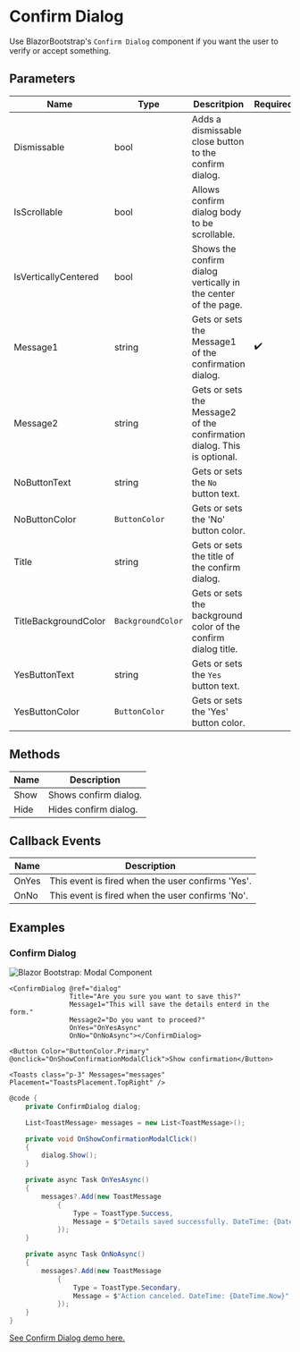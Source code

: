 ﻿---
sidebar_label: Confirm Dialog
sidebar_position: 6
---

# Confirm Dialog

Use BlazorBootstrap's `Confirm Dialog` component if you want the user to verify or accept something.

## Parameters

| Name | Type | Descritpion | Required | Default |
|--|--|--|--|--|
| Dismissable | bool | Adds a dismissable close button to the confirm dialog. | | true |
| IsScrollable | bool | Allows confirm dialog body to be scrollable. | | false |
| IsVerticallyCentered | bool | Shows the confirm dialog vertically in the center of the page. | | false |
| Message1 | string | Gets or sets the Message1 of the confirmation dialog. | ✔️ | |
| Message2 | string | Gets or sets the Message2 of the confirmation dialog. This is optional. | | |
| NoButtonText | string | Gets or sets the `No` button text. | | No |
| NoButtonColor | `ButtonColor` | Gets or sets the 'No' button color. | | `ButtonColor.Secondary` |
| Title | string | Gets or sets the title of the confirm dialog. | | |
| TitleBackgroundColor | `BackgroundColor` | Gets or sets the background color of the confirm dialog title. | | `BackgroundColor.None` |
| YesButtonText | string | Gets or sets the `Yes` button text. | | Yes |
| YesButtonColor | `ButtonColor` | Gets or sets the 'Yes' button color. | | `ButtonColor.Primary` |

## Methods

| Name | Description |
|--|--|
| Show | Shows confirm dialog. |
| Hide | Hides confirm dialog. |

## Callback Events

| Name | Description |
|--|--|
| OnYes | This event is fired when the user confirms 'Yes'. |
| OnNo | This event is fired when the user confirms 'No'. |

## Examples

### Confirm Dialog

<img src="https://i.imgur.com/chdLk3D.jpg" alt="Blazor Bootstrap: Modal Component" />

```cshtml
<ConfirmDialog @ref="dialog"
               Title="Are you sure you want to save this?"
               Message1="This will save the details enterd in the form."
               Message2="Do you want to proceed?"
               OnYes="OnYesAsync"
               OnNo="OnNoAsync"></ConfirmDialog>

<Button Color="ButtonColor.Primary" @onclick="OnShowConfirmationModalClick">Show confirmation</Button>

<Toasts class="p-3" Messages="messages" Placement="ToastsPlacement.TopRight" />
```

```cs {2,8,11,20}
@code {
    private ConfirmDialog dialog;

    List<ToastMessage> messages = new List<ToastMessage>();

    private void OnShowConfirmationModalClick()
    {
        dialog.Show();
    }

    private async Task OnYesAsync()
    {
        messages?.Add(new ToastMessage
            {
                Type = ToastType.Success,
                Message = $"Details saved successfully. DateTime: {DateTime.Now}",
            });
    }

    private async Task OnNoAsync()
    {
        messages?.Add(new ToastMessage
            {
                Type = ToastType.Secondary,
                Message = $"Action canceled. DateTime: {DateTime.Now}",
            });
    }
}
```
[See Confirm Dialog demo here.](https://demos.getblazorbootstrap.com/confirm-dialog#examples)